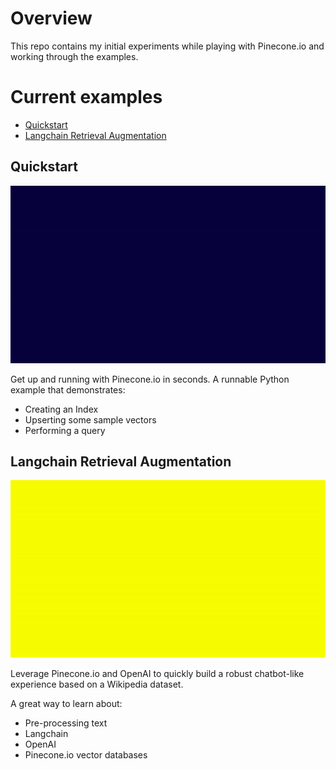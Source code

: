 # Overview

This repo contains my initial experiments while playing with Pinecone.io and working through the examples. 

# Current examples

* [Quickstart](./quickstart)
* [Langchain Retrieval Augmentation](./langchain-retrieval-augmentation)

## Quickstart

![Pinecone.io Quickstart](./_docs/pinecone-quickstart.gif)

Get up and running with Pinecone.io in seconds. A runnable Python example that demonstrates: 

* Creating an Index
* Upserting some sample vectors
* Performing a query 

## Langchain Retrieval Augmentation 

![Langchain Retrieval Augmentation](./_docs/langchain-retrieval.gif)

Leverage Pinecone.io and OpenAI to quickly build a robust chatbot-like experience based on a Wikipedia dataset. 

A great way to learn about: 

* Pre-processing text
* Langchain
* OpenAI
* Pinecone.io vector databases
